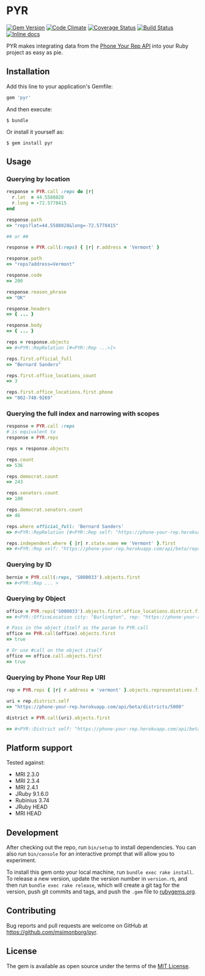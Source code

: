 # PYR
[![Gem Version](https://badge.fury.io/rb/pyr.svg)](https://badge.fury.io/rb/pyr)
[![Code Climate](https://codeclimate.com/github/msimonborg/pyr/badges/gpa.svg)](https://codeclimate.com/github/msimonborg/pyr)
[![Coverage Status](https://coveralls.io/repos/github/msimonborg/pyr/badge.svg?branch=master)](https://coveralls.io/github/msimonborg/pyr?branch=master)
[![Build Status](https://travis-ci.org/msimonborg/pyr.svg?branch=master)](https://travis-ci.org/msimonborg/pyr)
[![Inline docs](http://inch-ci.org/github/msimonborg/pyr.svg?branch=master)](http://inch-ci.org/github/msimonborg/pyr)

PYR makes integrating data from the [Phone Your Rep API](https://www.github.com/phoneyourrep/phone-your-rep-api) into your Ruby project as easy as pie.

## Installation

Add this line to your application's Gemfile:

```ruby
gem 'pyr'
```

And then execute:

    $ bundle

Or install it yourself as:

    $ gem install pyr

## Usage

### Querying by location
```ruby
response = PYR.call :reps do |r|
  r.lat  = 44.5588028
  r.long = -72.5778415
end

response.path
=> "reps?lat=44.5588028&long=-72.5778415"

## or ##

response = PYR.call(:reps) { |r| r.address = 'Vermont' }

response.path
=> "reps?address=Vermont"

response.code
=> 200

response.reason_phrase
=> "OK"

response.headers
=> { ... }

response.body
=> { ... }

reps = response.objects
=> #<PYR::RepRelation [#<PYR::Rep ...>]>

reps.first.official_full
=> "Bernard Sanders"

reps.first.office_locations_count
=> 3

reps.first.office_locations.first.phone
=> "802-748-9269"
```

### Querying the full index and narrowing with scopes
```ruby
response = PYR.call :reps
# is equivalent to
response = PYR.reps

reps = response.objects

reps.count
=> 536

reps.democrat.count
=> 243

reps.senators.count
=> 100

reps.democrat.senators.count
=> 46

reps.where official_full: 'Bernard Sanders'
=> #<PYR::RepRelation [#<PYR::Rep self: "https://phone-your-rep.herokuapp.com/api/beta/reps/S000033", state: #<PYR::State:0x007fdb11d42580>, district: nil, active: true, bioguide_id: "S000033", official_full: "Bernard Sanders", role: "United States Senator", party: "Independent", senate_class: "01", last: "Sanders", first: "Bernard", middle: nil, nickname: "Bernie", suffix: nil, contact_form: "http://www.sanders.senate.gov/contact/", url: "https://www.sanders.senate.gov", photo: "https://phoneyourrep.github.io/images/congress/450x550/S000033.jpg", twitter: "SenSanders", facebook: "senatorsanders", youtube: "senatorsanders", instagram: nil, googleplus: nil, twitter_id: "29442313", facebook_id: nil, youtube_id: "UCD_DaKNac0Ta-2PeHuoQ1uA", instagram_id: nil, office_locations_count: 3>]>

reps.independent.where { |r| r.state.name == 'Vermont' }.first
=> #<PYR::Rep self: "https://phone-your-rep.herokuapp.com/api/beta/reps/S000033", state: #<PYR::State:0x007fdb11d42580>, district: nil, active: true, bioguide_id: "S000033", official_full: "Bernard Sanders", role: "United States Senator", party: "Independent", senate_class: "01", last: "Sanders", first: "Bernard", middle: nil, nickname: "Bernie", suffix: nil, contact_form: "http://www.sanders.senate.gov/contact/", url: "https://www.sanders.senate.gov", photo: "https://phoneyourrep.github.io/images/congress/450x550/S000033.jpg", twitter: "SenSanders", facebook: "senatorsanders", youtube: "senatorsanders", instagram: nil, googleplus: nil, twitter_id: "29442313", facebook_id: nil, youtube_id: "UCD_DaKNac0Ta-2PeHuoQ1uA", instagram_id: nil, office_locations_count: 3>
```

### Querying by ID
```ruby
bernie = PYR.call(:reps, 'S000033').objects.first
=> #<PYR::Rep ... >
```

### Querying by Object
```ruby
office = PYR.reps('S000033').objects.first.office_locations.district.first
=> #<PYR::OfficeLocation city: "Burlington", rep: "https://phone-your-rep.herokuapp.com/api/beta/reps/S000033", active: true, office_id: "S000033-burlington", bioguide_id: "S000033", office_type: "district", distance: nil, building: "", address: "1 Church St.", suite: "3rd Floor", city: "Burlington", state: "VT", zip: "05401", phone: "802-862-0697", fax: "802-860-6370", hours: "", latitude: 44.4802081, longitude: -73.2130702, v_card_link: "https://phone-your-rep.herokuapp.com/v_cards/S000033-burlington", downloads: 14, qr_code_link: "https://s3.amazonaws.com/phone-your-rep-images/S000033_burlington.png">

# Pass in the object itself as the param to PYR.call
office == PYR.call(office).objects.first
=> true

# Or use #call on the object itself
office == office.call.objects.first
=> true
```

### Querying by Phone Your Rep URI
```ruby
rep = PYR.reps { |r| r.address = 'vermont' }.objects.representatives.first

uri = rep.district.self
=> "https://phone-your-rep.herokuapp.com/api/beta/districts/5000"

district = PYR.call(uri).objects.first

=> #<PYR::District self: "https://phone-your-rep.herokuapp.com/api/beta/districts/5000", full_code: "5000", code: "00", state_code: "50">
```

## Platform support

Tested against:
* MRI 2.3.0
* MRI 2.3.4
* MRI 2.4.1
* JRuby 9.1.6.0
* Rubinius 3.74
* JRuby HEAD
* MRI HEAD

## Development

After checking out the repo, run `bin/setup` to install dependencies. You can also run `bin/console` for an interactive prompt that will allow you to experiment.

To install this gem onto your local machine, run `bundle exec rake install`. To release a new version, update the version number in `version.rb`, and then run `bundle exec rake release`, which will create a git tag for the version, push git commits and tags, and push the `.gem` file to [rubygems.org](https://rubygems.org).

## Contributing

Bug reports and pull requests are welcome on GitHub at https://github.com/msimonborg/pyr.


## License

The gem is available as open source under the terms of the [MIT License](http://opensource.org/licenses/MIT).
